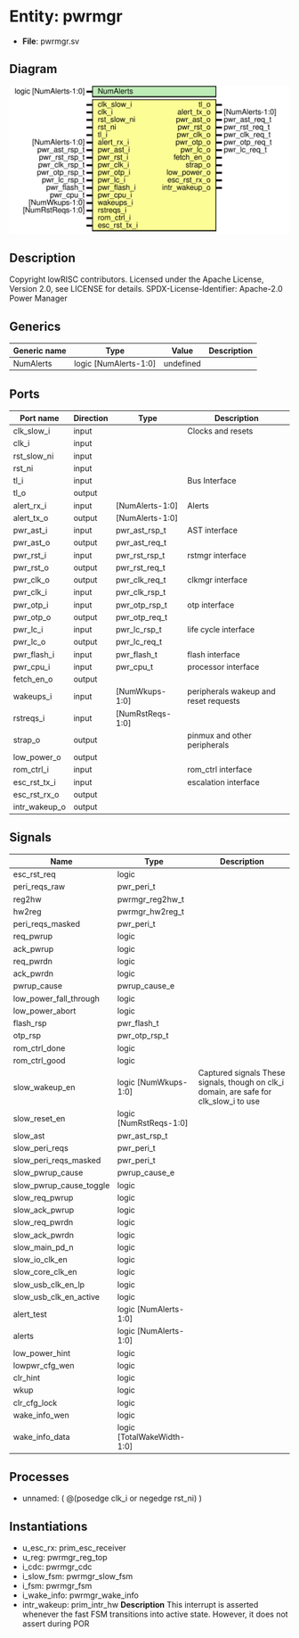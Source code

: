 # Entity: pwrmgr

- **File**: pwrmgr.sv
## Diagram

![Diagram](pwrmgr.svg "Diagram")
## Description

Copyright lowRISC contributors.
 Licensed under the Apache License, Version 2.0, see LICENSE for details.
 SPDX-License-Identifier: Apache-2.0
 Power Manager
 
## Generics

| Generic name | Type                  | Value     | Description |
| ------------ | --------------------- | --------- | ----------- |
| NumAlerts    | logic [NumAlerts-1:0] | undefined |             |
## Ports

| Port name     | Direction | Type             | Description                           |
| ------------- | --------- | ---------------- | ------------------------------------- |
| clk_slow_i    | input     |                  | Clocks and resets                     |
| clk_i         | input     |                  |                                       |
| rst_slow_ni   | input     |                  |                                       |
| rst_ni        | input     |                  |                                       |
| tl_i          | input     |                  | Bus Interface                         |
| tl_o          | output    |                  |                                       |
| alert_rx_i    | input     | [NumAlerts-1:0]  | Alerts                                |
| alert_tx_o    | output    | [NumAlerts-1:0]  |                                       |
| pwr_ast_i     | input     | pwr_ast_rsp_t    | AST interface                         |
| pwr_ast_o     | output    | pwr_ast_req_t    |                                       |
| pwr_rst_i     | input     | pwr_rst_rsp_t    | rstmgr interface                      |
| pwr_rst_o     | output    | pwr_rst_req_t    |                                       |
| pwr_clk_o     | output    | pwr_clk_req_t    | clkmgr interface                      |
| pwr_clk_i     | input     | pwr_clk_rsp_t    |                                       |
| pwr_otp_i     | input     | pwr_otp_rsp_t    | otp interface                         |
| pwr_otp_o     | output    | pwr_otp_req_t    |                                       |
| pwr_lc_i      | input     | pwr_lc_rsp_t     | life cycle interface                  |
| pwr_lc_o      | output    | pwr_lc_req_t     |                                       |
| pwr_flash_i   | input     | pwr_flash_t      | flash interface                       |
| pwr_cpu_i     | input     | pwr_cpu_t        | processor interface                   |
| fetch_en_o    | output    |                  |                                       |
| wakeups_i     | input     | [NumWkups-1:0]   | peripherals wakeup and reset requests |
| rstreqs_i     | input     | [NumRstReqs-1:0] |                                       |
| strap_o       | output    |                  | pinmux and other peripherals          |
| low_power_o   | output    |                  |                                       |
| rom_ctrl_i    | input     |                  | rom_ctrl interface                    |
| esc_rst_tx_i  | input     |                  | escalation interface                  |
| esc_rst_rx_o  | output    |                  |                                       |
| intr_wakeup_o | output    |                  |                                       |
## Signals

| Name                    | Type                       | Description                                                                             |
| ----------------------- | -------------------------- | --------------------------------------------------------------------------------------- |
| esc_rst_req             | logic                      |                                                                                         |
| peri_reqs_raw           | pwr_peri_t                 |                                                                                         |
| reg2hw                  | pwrmgr_reg2hw_t            |                                                                                         |
| hw2reg                  | pwrmgr_hw2reg_t            |                                                                                         |
| peri_reqs_masked        | pwr_peri_t                 |                                                                                         |
| req_pwrup               | logic                      |                                                                                         |
| ack_pwrup               | logic                      |                                                                                         |
| req_pwrdn               | logic                      |                                                                                         |
| ack_pwrdn               | logic                      |                                                                                         |
| pwrup_cause             | pwrup_cause_e              |                                                                                         |
| low_power_fall_through  | logic                      |                                                                                         |
| low_power_abort         | logic                      |                                                                                         |
| flash_rsp               | pwr_flash_t                |                                                                                         |
| otp_rsp                 | pwr_otp_rsp_t              |                                                                                         |
| rom_ctrl_done           | logic                      |                                                                                         |
| rom_ctrl_good           | logic                      |                                                                                         |
| slow_wakeup_en          | logic [NumWkups-1:0]       | Captured signals These signals, though on clk_i domain, are safe for clk_slow_i to use  |
| slow_reset_en           | logic [NumRstReqs-1:0]     |                                                                                         |
| slow_ast                | pwr_ast_rsp_t              |                                                                                         |
| slow_peri_reqs          | pwr_peri_t                 |                                                                                         |
| slow_peri_reqs_masked   | pwr_peri_t                 |                                                                                         |
| slow_pwrup_cause        | pwrup_cause_e              |                                                                                         |
| slow_pwrup_cause_toggle | logic                      |                                                                                         |
| slow_req_pwrup          | logic                      |                                                                                         |
| slow_ack_pwrup          | logic                      |                                                                                         |
| slow_req_pwrdn          | logic                      |                                                                                         |
| slow_ack_pwrdn          | logic                      |                                                                                         |
| slow_main_pd_n          | logic                      |                                                                                         |
| slow_io_clk_en          | logic                      |                                                                                         |
| slow_core_clk_en        | logic                      |                                                                                         |
| slow_usb_clk_en_lp      | logic                      |                                                                                         |
| slow_usb_clk_en_active  | logic                      |                                                                                         |
| alert_test              | logic [NumAlerts-1:0]      |                                                                                         |
| alerts                  | logic [NumAlerts-1:0]      |                                                                                         |
| low_power_hint          | logic                      |                                                                                         |
| lowpwr_cfg_wen          | logic                      |                                                                                         |
| clr_hint                | logic                      |                                                                                         |
| wkup                    | logic                      |                                                                                         |
| clr_cfg_lock            | logic                      |                                                                                         |
| wake_info_wen           | logic                      |                                                                                         |
| wake_info_data          | logic [TotalWakeWidth-1:0] |                                                                                         |
## Processes
- unnamed: ( @(posedge clk_i or negedge rst_ni) )
## Instantiations

- u_esc_rx: prim_esc_receiver
- u_reg: pwrmgr_reg_top
- i_cdc: pwrmgr_cdc
- i_slow_fsm: pwrmgr_slow_fsm
- i_fsm: pwrmgr_fsm
- i_wake_info: pwrmgr_wake_info
- intr_wakeup: prim_intr_hw
**Description**
This interrupt is asserted whenever the fast FSM transitions
into active state.  However, it does not assert during POR

